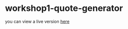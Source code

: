 # workshop1-quote-generator
you can view a live version [here](https://chaabanikamel.github.io/workshop1-quote-generator/)
